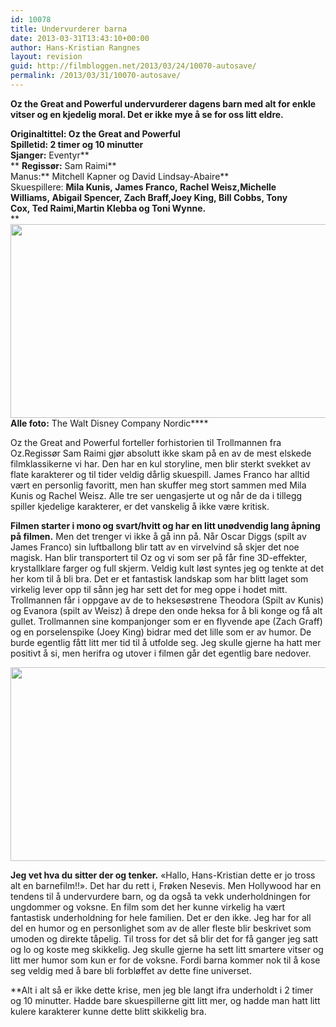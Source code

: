 ```yaml
---
id: 10078
title: Undervurderer barna
date: 2013-03-31T13:43:10+00:00
author: Hans-Kristian Rangnes
layout: revision
guid: http://filmbloggen.net/2013/03/24/10070-autosave/
permalink: /2013/03/31/10070-autosave/
---
```

**Oz the Great and Powerful undervurderer dagens barn med alt for enkle vitser og en kjedelig moral. Det er ikke mye å se for oss litt eldre.<!--more-->**

**Originaltittel: **Oz the Great and Powerful  
**Spilletid:** 2 timer og 10 minutter**  
Sjanger:** Eventyr**  
** **Regissør:** Sam Raimi**  
Manus:** Mitchell Kapner og David Lindsay-Abaire**  
Skuespillere: **Mila Kunis, James Franco, Rachel Weisz,Michelle Williams, Abigail Spencer, Zach Braff,Joey King, Bill Cobbs, Tony Cox, Ted Raimi,Martin Klebba og Toni Wynne.**  
** <a href="http://filmbloggen.net/2013/03/24/undervurderer-barna/vwypked7/" rel="attachment wp-att-10072"><img class="alignnone size-large wp-image-10072" src="http://filmbloggen.net/wp-content/uploads//2013/03/vwypked7-620x310.jpg" alt="" width="620" height="310" /></a>  
**Alle foto:** The Walt Disney Company Nordic****

Oz the Great and Powerful forteller forhistorien til Trollmannen fra Oz.Regissør Sam Raimi gjør absolutt ikke skam på en av de mest elskede filmklassikerne vi har. Den har en kul storyline, men blir sterkt svekket av flate karakterer og til tider veldig dårlig skuespill. James Franco har alltid vært en personlig favoritt, men han skuffer meg stort sammen med Mila Kunis og Rachel Weisz. Alle tre ser uengasjerte ut og når de da i tillegg spiller kjedelige karakterer, er det vanskelig å ikke være kritisk.

**Filmen starter i mono og svart/hvitt og har en litt unødvendig lang åpning på filmen.** Men det trenger vi ikke å gå inn på. Når Oscar Diggs (spilt av James Franco) sin luftballong blir tatt av en virvelvind så skjer det noe magisk. Han blir transportert til Oz og vi som ser på får fine 3D-effekter, krystallklare farger og full skjerm. Veldig kult løst syntes jeg og tenkte at det her kom til å bli bra. Det er et fantastisk landskap som har blitt laget som virkelig lever opp til sånn jeg har sett det for meg oppe i hodet mitt. Trollmannen får i oppgave av de to heksesøstrene Theodora (Spilt av Kunis) og Evanora (spilt av Weisz) å drepe den onde heksa for å bli konge og få alt gullet. Trollmannen sine kompanjonger som er en flyvende ape (Zach Graff) og en porselenspike (Joey King) bidrar med det lille som er av humor. De burde egentlig fått litt mer tid til å utfolde seg. Jeg skulle gjerne ha hatt mer positivt å si, men herifra og utover i filmen går det egentlig bare nedover.

<img class="alignnone size-large wp-image-10071" src="http://filmbloggen.net/wp-content/uploads//2013/03/qelreng5-620x310.jpg" alt="" width="620" height="310" /> 

**Jeg vet hva du sitter der og tenker.** &laquo;Hallo, Hans-Kristian dette er jo tross alt en barnefilm!!&raquo;. Det har du rett i, Frøken Nesevis. Men Hollywood har en tendens til å undervurdere barn, og da også ta vekk underholdningen for ungdommer og voksne. En film som det her kunne virkelig ha vært fantastisk underholdning for hele familien. Det er den ikke. Jeg har for all del en humor og en personlighet som av de aller fleste blir beskrivet som umoden og direkte tåpelig. Til tross for det så blir det for få ganger jeg satt og lo og koste meg skikkelig. Jeg skulle gjerne ha sett litt smartere vitser og litt mer humor som kun er for de voksne. Fordi barna kommer nok til å kose seg veldig med å bare bli forbløffet av dette fine universet.

**Alt i alt så er ikke dette krise, men jeg ble langt ifra underholdt i 2 timer og 10 minutter. Hadde bare skuespillerne gitt litt mer, og hadde man hatt litt kulere karakterer kunne dette blitt skikkelig bra.</p> 

<div class="video-shortcode">
</div>

 </strong>